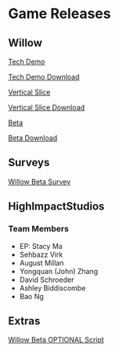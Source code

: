 # Game Releases
## Willow
[Tech Demo](/TechDemo/index.html)

[Tech Demo Download](TechDemo.zip)

[Vertical Slice](/VerticalSlice/index.html)

[Vertical Slice Download](VerticalSlice.zip)

[Beta](/Beta/index.html)

[Beta Download](Beta.zip)

## Surveys

[Willow Beta Survey](https://forms.gle/payXQppvXwev2dz68)

## HighImpactStudios
### Team Members
* EP: Stacy Ma
* Sehbazz Virk
* August Millan
* Yongquan (John) Zhang
* David Schroeder
* Ashley Biddiscombe
* Bao Ng

## Extras

[Willow Beta OPTIONAL Script](https://docs.google.com/document/d/1UpKnZBpIXOV0FfMYphF_Nbb9OQrgDzo9-acd21eWnhk/edit?usp=sharing)
